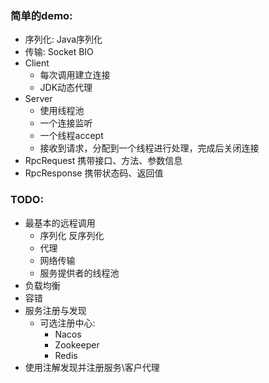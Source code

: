 ### 简单的demo:
* 序列化: Java序列化
* 传输: Socket BIO
* Client
  * 每次调用建立连接
  * JDK动态代理
* Server
  * 使用线程池
  * 一个连接监听
  * 一个线程accept
  * 接收到请求，分配到一个线程进行处理，完成后关闭连接
* RpcRequest 携带接口、方法、参数信息
* RpcResponse 携带状态码、返回值

### TODO:
* 最基本的远程调用
  * 序列化 反序列化
  * 代理
  * 网络传输
  * 服务提供者的线程池
* 负载均衡
* 容错
* 服务注册与发现
  * 可选注册中心:
    * Nacos
    * Zookeeper
    * Redis
* 使用注解发现并注册服务\客户代理